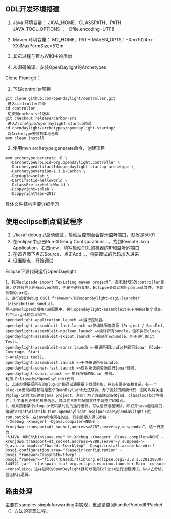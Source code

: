 ## ODL开发环境搭建
1. Java 
  环境变量：
  JAVA_HOME、CLASSPATH、PATH
  JAVA_TOOL_OPTIONS ： -Dfile.encoding=UTF8
2. Maven
  环境变量：
  M2_HOME、PATH
  MAVEN_OPTS：-Xmx1024m -XX:MaxPermSize=512m
3. 其它过程与官方WIKI中的类似

4. 从源码编译、安装OpenDaylight的Archetypes

  Clone From git：
  
  1. 下载controller项目
  
  ```
  git clone github.com/opendaylight/controller.git
   进入controller目录
  cd controller
   切换到carbon-sr1版本
  git checkout release/carbon-sr1
   进入Archetype/opendaylight-startup目录
  cd opendaylight/archetypes/opendaylight-startup/
   将Archetype安装到本地仓库
  mvn clean install
  ```
  
  2. 使用mvn archetype:generate命令，创建项目
  ```
  mvn archetype:generate -B \
    -DarchetypeGroupId=org.opendaylight.controller \
    -DarchetypeArtifactId=opendaylight-startup-archetype \
    -DarchetypeVersion=1.3.1-Carbon \
    -DgroupId=snlab \
    -DartifactId=helloworld \
    -DclassPrefix=HelloWorld \
    -Dcopyright=snlab \
    -DcopyrightYear=2017
  ```
  具体文件结构需要详细学习

## 使用eclipse断点调试程序
  1. ./karaf debug //启动调试，启动后控制台会提示监听端口，缺省是5001
  2. 在eclipse中点击Run-》Debug Configurations…，找到Remote Java Application，右击new，填写启动ODL的机器的IP和监听的端口
  3. 在该界面下点击Source，点击Add…，将要调试的代码加入进来
  4. 设置断点，开始调试


  Eclipse下源代码运行OpenDaylight
  ```
1、利用eclpsede import “existing maven project”，选择源代码的controller目录，这时候导入所有maven项目，但是不进行复制，Eclipse会自动解析pom.xml文件，下载依赖的jar包。
2、运行或者debug OSGi framework下的opendaylight-osgi-launcher（disribution bundle）。
导入到eclipse之后在run配置中，执行opendaylight-assembleit来干净编译整个项目。
几个target的含义如下。
opendaylight-application.launch =>运行控制器。
opendaylight-assembleit-fast.launch =>仅编译所选资源 (Project / Bundle)。
opendaylight-assembleit-noclean.launch =>编译所有bundle，但不执行clean。
opendaylight-assembleit-skiput.launch =>编译所有bundle，但不进行Unit Tests。
opendaylight-assembleit-sonar.launch =>编译所有bundle并运行Sonar (Code-Coverage, Stati
c-Analysis tool)。
opendaylight-assembleit.launch =>干净编译所有bundle。
opendaylight-sonar-fast.launch =>仅对所选的资源运行Sonar任务。
opendaylight-sonar.launch => 执行所有的Sonar 任务。
利用 Eclipse分析OpenDaylight代码
1、上述方便要把所有的plug-in都调试通需要下载很多包，并且有很多依赖关系，有一个plug-in出现问题都将是整个OpenDaylight无法联调。为了更好的阅读代码一般可以将关注的plug-in的代码建立java project。注意：为了方面建议安装jad、classlocator等插件，为了看到更多的日志信息，可以在日志的配置文件中调整打印级别。
2、如果要看某个plug-in代码某时刻的运行逻辑，可以进行远程调试，即打开java远程端口，编辑target\distribution.opendaylight-osgipackage\opendaylight下的run.bat文件，在java命令所在的这一行前面插入调试参数：
“-Xdebug -Xnoagent -Djava.compiler=NONE -Xrunjdwp:transport=dt_socket,address=8787,server=y,suspend=n”。这一行变为：
"%JAVA_HOME%\bin\java.exe" %*-Xdebug -Xnoagent -Djava.compiler=NONE -Xrunjdwp:transport=dt_socket,address=8888,server=y,suspend=n-Djava.io.tmpdir="!basedir!work\tmp" -Dosgi.install.area=!basedir! -Dosgi.configuration.area="!basedir!configuration" -Dosgi.frameworkClassPath=!fwcp! -Dosgi.framework="file:\!basedir!lib\org.eclipse.osgi-3.8.1.v20120830-144521.jar" -classpath !cp! org.eclipse.equinox.launcher.Main -console –consoleLog。这样启动的OpenDaylight就可以使用Eclipse进行远程调试，从中去分析、验证执行逻辑。
```

## 路由处理
主要在samples.simpleforwarding中实现，重点是查阅handlePuntedIPPacket（）方法的实现过程。
